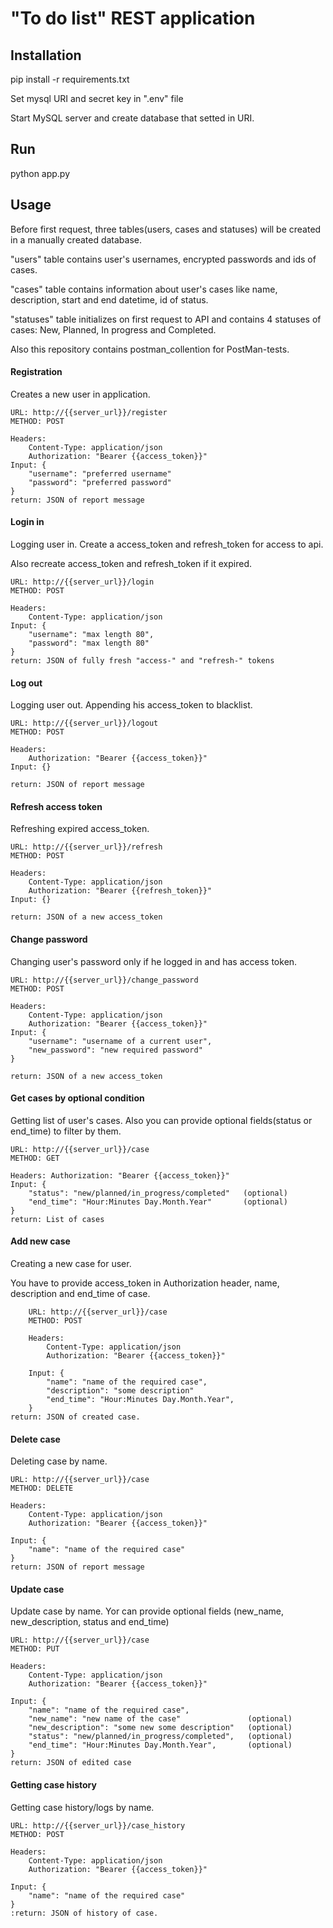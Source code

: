 # "To do list" REST application

## Installation
pip install -r requirements.txt

Set mysql URI and secret key in ".env" file

Start MySQL server and create database that setted in URI.

## Run
python app.py

## Usage

Before first request, three tables(users, cases and statuses) will be created in a manually created database.

"users" table contains user's usernames, encrypted passwords and ids of cases.

"cases" table contains information about user's cases like name, description, start and end datetime, id of status.

"statuses" table initializes on first request to API and contains 4 statuses of cases: New, Planned, In progress and Completed.  

Also this repository contains postman_collention for PostMan-tests.

#### Registration
Creates a new user in application.

    URL: http://{{server_url}}/register
    METHOD: POST
    
    Headers:
        Content-Type: application/json
        Authorization: "Bearer {{access_token}}"
    Input: {
        "username": "preferred username"
        "password": "preferred password"
    }
    return: JSON of report message
    
    
#### Login in
Logging user in. Create a access_token and refresh_token for access to api.

Also recreate access_token and refresh_token if it expired.
    
    URL: http://{{server_url}}/login
    METHOD: POST
    
    Headers:
        Content-Type: application/json
    Input: {
        "username": "max length 80",
        "password": "max length 80"
    }
    return: JSON of fully fresh "access-" and "refresh-" tokens
    
 
#### Log out  
Logging user out. Appending his access_token to blacklist.

    URL: http://{{server_url}}/logout
    METHOD: POST
    
    Headers:
        Authorization: "Bearer {{access_token}}"
    Input: {}
    
    return: JSON of report message
    

#### Refresh access token
Refreshing expired access_token.
 
    URL: http://{{server_url}}/refresh
    METHOD: POST
    
    Headers:
        Content-Type: application/json
        Authorization: "Bearer {{refresh_token}}"
    Input: {}
    
    return: JSON of a new access_token
    
   
#### Change password
Changing user's password only if he logged in and has access token.

    URL: http://{{server_url}}/change_password
    METHOD: POST
    
    Headers:
        Content-Type: application/json
        Authorization: "Bearer {{access_token}}"
    Input: {
        "username": "username of a current user",
        "new_password": "new required password"
    }
    
    return: JSON of a new access_token
    

#### Get cases by optional condition
Getting list of user's cases. Also you can provide optional fields(status or end_time) to filter by them.

    URL: http://{{server_url}}/case
    METHOD: GET
    
    Headers: Authorization: "Bearer {{access_token}}"
    Input: {
        "status": "new/planned/in_progress/completed"   (optional)
        "end_time": "Hour:Minutes Day.Month.Year"       (optional)
    }
    return: List of cases
 
#### Add new case
Creating a new case for user.

You have to provide access_token in Authorization header, name, description and end_time of case.


        URL: http://{{server_url}}/case
        METHOD: POST
        
        Headers:
            Content-Type: application/json
            Authorization: "Bearer {{access_token}}"
        
        Input: {
            "name": "name of the required case",
            "description": "some description"
            "end_time": "Hour:Minutes Day.Month.Year",
        }
    return: JSON of created case.

#### Delete case
Deleting case by name.

    URL: http://{{server_url}}/case
    METHOD: DELETE
    
    Headers:
        Content-Type: application/json
        Authorization: "Bearer {{access_token}}"
    
    Input: {
        "name": "name of the required case"
    }
    return: JSON of report message
    
#### Update case
Update case by name. Yor can provide optional fields (new_name, new_description, status and end_time)

    URL: http://{{server_url}}/case
    METHOD: PUT
    
    Headers:
        Content-Type: application/json
        Authorization: "Bearer {{access_token}}"
    
    Input: {
        "name": "name of the required case",
        "new_name": "new name of the case"               (optional)
        "new_description": "some new some description"   (optional)
        "status": "new/planned/in_progress/completed",   (optional)
        "end_time": "Hour:Minutes Day.Month.Year",       (optional)
    }
    return: JSON of edited case

#### Getting case history
Getting case history/logs by name.

    URL: http://{{server_url}}/case_history
    METHOD: POST

    Headers:
        Content-Type: application/json
        Authorization: "Bearer {{access_token}}"

    Input: {
        "name": "name of the required case"
    }
    :return: JSON of history of case.

